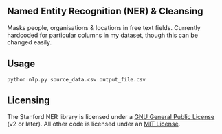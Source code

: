 
## Named Entity Recognition (NER) & Cleansing
Masks people, organisations & locations in free text fields. Currently hardcoded for particular columns in my dataset, though this can be changed easily.

## Usage
`python nlp.py source_data.csv output_file.csv`

## Licensing
The Stanford NER library is licensed under a [GNU General Public License](http://www.gnu.org/licenses/gpl-2.0.html) (v2 or later). All other code is licensed under an [MIT License](http://opensource.org/licenses/MIT).